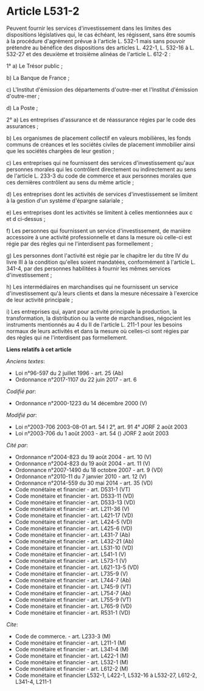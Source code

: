 # Article L531-2

Peuvent fournir les services d'investissement dans les limites des dispositions législatives qui, le cas échéant, les
régissent, sans être soumis à la procédure d'agrément prévue à l'article L. 532-1 mais sans pouvoir prétendre au bénéfice des
dispositions des articles L. 422-1, L. 532-16 à L. 532-27 et des deuxième et troisième alinéas de l'article L. 612-2 :

1° a) Le Trésor public ;

b) La Banque de France ;

c) L'Institut d'émission des départements d'outre-mer et l'Institut d'émission d'outre-mer ;

d) La Poste ;

2° a) Les entreprises d'assurance et de réassurance régies par le code des assurances ;

b) Les organismes de placement collectif en valeurs mobilières, les fonds communs de créances et les sociétés civiles de
placement immobilier ainsi que les sociétés chargées de leur gestion ;

c) Les entreprises qui ne fournissent des services d'investissement qu'aux personnes morales qui les contrôlent directement
ou indirectement au sens de l'article L. 233-3 du code de commerce et aux personnes morales que ces dernières contrôlent au
sens du même article ;

d) Les entreprises dont les activités de services d'investissement se limitent à la gestion d'un système d'épargne
salariale ;

e) Les entreprises dont les activités se limitent à celles mentionnées aux c et d ci-dessus ;

f) Les personnes qui fournissent un service d'investissement, de manière accessoire à une activité professionnelle et dans la
mesure où celle-ci est régie par des règles qui ne l'interdisent pas formellement ;

g) Les personnes dont l'activité est régie par le chapitre Ier du titre IV du livre III à la condition qu'elles soient
mandatées, conformément à l'article L. 341-4, par des personnes habilitées à fournir les mêmes services d'investissement ;

h) Les intermédiaires en marchandises qui ne fournissent un service d'investissement qu'à leurs clients et dans la mesure
nécessaire à l'exercice de leur activité principale ;

i) Les entreprises qui, ayant pour activité principale la production, la transformation, la distribution ou la vente de
marchandises, négocient les instruments mentionnés au 4 du II de l'article L. 211-1 pour les besoins normaux de leurs
activités et dans la mesure où celles-ci sont régies par des règles qui ne l'interdisent pas formellement.

**Liens relatifs à cet article**

_Anciens textes_:

  - Loi n°96-597 du 2 juillet 1996 - art. 25 (Ab)
  - Ordonnance n°2017-1107 du 22 juin 2017 - art. 6

_Codifié par_:

  - Ordonnance n°2000-1223 du 14 décembre 2000 (V)

_Modifié par_:

  - Loi n°2003-706 2003-08-01 art. 54 I 2°, art. 91 4° JORF 2 août 2003
  - Loi n°2003-706 du 1 août 2003 - art. 54 () JORF 2 août 2003

_Cité par_:

  - Ordonnance n°2004-823 du 19 août 2004 - art. 10 (V)
  - Ordonnance n°2004-823 du 19 août 2004 - art. 11 (V)
  - Ordonnance n°2007-1490 du 18 octobre 2007 - art. 9 (VD)
  - Ordonnance n°2010-11 du 7 janvier 2010 - art. 12 (V)
  - Ordonnance n°2014-559 du 30 mai 2014 - art. 35 (VD)
  - Code monétaire et financier - art. D531-1 (VT)
  - Code monétaire et financier - art. D533-11 (VD)
  - Code monétaire et financier - art. D533-13 (VD)
  - Code monétaire et financier - art. L211-36 (V)
  - Code monétaire et financier - art. L421-17 (VD)
  - Code monétaire et financier - art. L424-5 (VD)
  - Code monétaire et financier - art. L425-6 (VD)
  - Code monétaire et financier - art. L431-7 (Ab)
  - Code monétaire et financier - art. L432-21 (Ab)
  - Code monétaire et financier - art. L531-10 (VD)
  - Code monétaire et financier - art. L541-1 (V)
  - Code monétaire et financier - art. L573-1 (V)
  - Code monétaire et financier - art. L621-13-5 (VD)
  - Code monétaire et financier - art. L735-9 (V)
  - Code monétaire et financier - art. L744-7 (Ab)
  - Code monétaire et financier - art. L745-9 (VT)
  - Code monétaire et financier - art. L754-7 (Ab)
  - Code monétaire et financier - art. L755-9 (VT)
  - Code monétaire et financier - art. L765-9 (VD)
  - Code monétaire et financier - art. R531-1 (VD)

_Cite_:

  - Code de commerce. - art. L233-3 (M)
  - Code monétaire et financier - art. L211-1 (M)
  - Code monétaire et financier - art. L341-4 (M)
  - Code monétaire et financier - art. L422-1 (M)
  - Code monétaire et financier - art. L532-1 (M)
  - Code monétaire et financier - art. L612-2 (M)
  - Code monétaire et financier L532-1, L422-1, L532-16 à L532-27, L612-2, L341-4, L211-1
